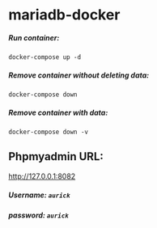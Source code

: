 # mariadb-docker

##### Run container:
```shell script
docker-compose up -d
```

##### Remove container without deleting data:
```shell script
docker-compose down
```

##### Remove container with data:
```shell script
docker-compose down -v
```

## Phpmyadmin URL:
http://127.0.0.1:8082

##### Username: `aurick`
##### password: `aurick`
